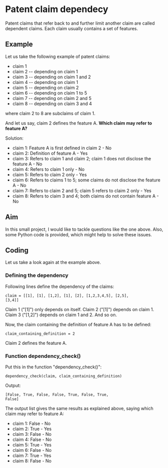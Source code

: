 # Patent claim dependecy

Patent claims that refer back to and further limit another claim are called dependent claims. Each claim usually contains a set of features. 

## Example

Let us take the following example of patent claims:

- claim 1
- claim 2
-- depending on claim 1
- claim 3
-- depending on claim 1 and 2
- claim 4
-- depending on claim 1
- claim 5
-- depending on claim 2
- claim 6
-- depending on claim 1 to 5
- claim 7
-- depending on claim 2 and 5
- claim 8
-- depending on claim 3 and 4

where claim 2 to 8 are subclaims of claim 1.

And let us say, claim 2 defines the feature A. **Which claim may refer to feature A?**

Solution:
- claim 1: Feature A is first defined in claim 2 - No
- claim 2: Definition of feature A - Yes
- claim 3: Refers to claim 1 and claim 2; claim 1 does not disclose the feature A - No
- claim 4: Refers to claim 1 only - No
- claim 5: Refers to claim 2 only - Yes
- claim 6: Refers to claims 1 to 5; some claims do not disclose the feature A - No
- claim 7: Refers to claim 2 and 5; claim 5 refers to claim 2 only - Yes
- claim 8: Refers to claim 3 and 4; both claims do not contain feature A - No 


## Aim

In this small project, I would like to tackle questions like the one above. Also, some Python code is provided, which might help to solve these issues.

## Coding

Let us take a look again at the example above.

### Defining the dependency

Following lines define the dependency of the claims:

<code>claim = [[1], [1], [1,2], [1], [2], [1,2,3,4,5], [2,5], [3,4]]</code>


Claim 1 ("[1]") only depends on itself. Claim 2 ("[1]") depends on claim 1. Claim 3 ("[1,2]") depends on claim 1 and 2. And so on.

Now, the claim containing the definition of feature A has to be defined:

<code>claim_containing_definition = 2</code> 

Claim 2 defines the feature A.

### Function dependency_check()

Put this in the function "dependency_check()":

<code>dependency_check(claim, claim_containing_definition)</code> 

Output:

<code>[False, True, False, False, True, False, True, False]</code> 

The output list gives the same results as explained above, saying which claim may refer to feature A:

- claim 1: False - No
- claim 2: True  - Yes
- claim 3: False - No
- claim 4: False - No
- claim 5: True  - Yes
- claim 6: False - No
- claim 7: True  - Yes
- claim 8: False - No 



